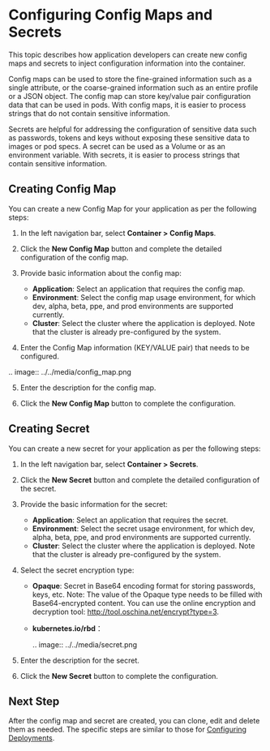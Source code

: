 # Configuring Config Maps and Secrets

This topic describes how application developers can create new config maps and secrets to inject configuration information into the container.

Config maps can be used to store the fine-grained information such as a single attribute, or the coarse-grained information such as an entire profile or a JSON object. The config map can store key/value pair configuration data that can be used in pods. With config maps, it is easier to process strings that do not contain sensitive information.

Secrets are helpful for addressing the configuration of sensitive data such as passwords, tokens and keys without exposing these sensitive data to images or pod specs. A secret can be used as a Volume or as an environment variable. With secrets, it is easier to process strings that contain sensitive information.

## Creating Config Map

You can create a new Config Map for your application as per the following steps:

1. In the left navigation bar, select **Container > Config Maps**.

2. Click the **New Config Map** button and complete the detailed configuration of the config map.

3. Provide basic information about the config map:

   - **Application**: Select an application that requires the config map.
   - **Environment**: Select the config map usage environment, for which dev, alpha, beta, ppe, and prod environments are supported currently.
   - **Cluster**: Select the cluster where the application is deployed. Note that the cluster is already pre-configured by the system.

4. Enter the Config Map information (KEY/VALUE pair) that needs to be configured.

  .. image:: ../../media/config_map.png

5. Enter the description for the config map.

6. Click the **New Config Map** button to complete the configuration.

## Creating Secret

You can create a new secret for your application as per the following steps:

1. In the left navigation bar, select **Container > Secrets**.

2. Click the **New Secret** button and complete the detailed configuration of the secret.

3. Provide the basic information for the secret:

   - **Application**: Select an application that requires the secret.
   - **Environment**: Select the secret usage environment, for which dev, alpha, beta, ppe, and prod environments are supported currently.
   - **Cluster**: Select the cluster where the application is deployed. Note that the cluster is already pre-configured by the system.

4. Select the secret encryption type:

   - **Opaque**: Secret in Base64 encoding format for storing passwords, keys, etc. Note: The value of the Opaque type needs to be filled with Base64-encrypted content. You can use the online encryption and decryption tool: <http://tool.oschina.net/encrypt?type=3>.

   - **kubernetes.io/rbd**：

     .. image:: ../../media/secret.png

5. Enter the description for the secret.

6. Click the **New Secret** button to complete the configuration.

## Next Step

After the config map and secret are created, you can clone, edit and delete them as needed. The specific steps are similar to those for [Configuring Deployments](configuring_deployment).

<!--end-->
